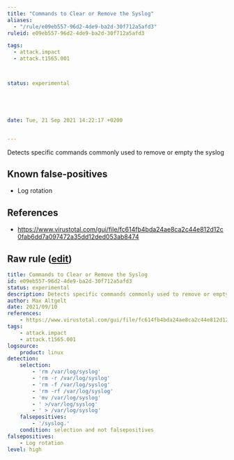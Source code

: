 ```yaml
---
title: "Commands to Clear or Remove the Syslog"
aliases:
  - "/rule/e09eb557-96d2-4de9-ba2d-30f712a5afd3"
ruleid: e09eb557-96d2-4de9-ba2d-30f712a5afd3

tags:
  - attack.impact
  - attack.t1565.001



status: experimental





date: Tue, 21 Sep 2021 14:22:17 +0200


---
```


Detects specific commands commonly used to remove or empty the syslog

<!--more-->


## Known false-positives

* Log rotation



## References

* https://www.virustotal.com/gui/file/fc614fb4bda24ae8ca2c44e812d12c0fab6dd7a097472a35dd12ded053ab8474


## Raw rule ([edit](https://github.com/SigmaHQ/sigma/edit/master/rules/linux/builtin/lnx_clear_syslog.yml))
```yaml
title: Commands to Clear or Remove the Syslog
id: e09eb557-96d2-4de9-ba2d-30f712a5afd3
status: experimental
description: Detects specific commands commonly used to remove or empty the syslog
author: Max Altgelt
date: 2021/09/10
references:
    - https://www.virustotal.com/gui/file/fc614fb4bda24ae8ca2c44e812d12c0fab6dd7a097472a35dd12ded053ab8474
tags:
    - attack.impact
    - attack.t1565.001
logsource:
    product: linux
detection:
    selection:
        - 'rm /var/log/syslog'
        - 'rm -r /var/log/syslog'
        - 'rm -f /var/log/syslog'
        - 'rm -rf /var/log/syslog'
        - 'mv /var/log/syslog'
        - ' >/var/log/syslog'
        - ' > /var/log/syslog'
    falsepositives:
        - '/syslog.'
    condition: selection and not falsepositives
falsepositives:
    - Log rotation
level: high

```
